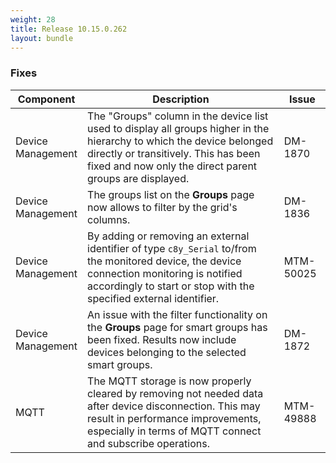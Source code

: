 ```yaml
---
weight: 28
title: Release 10.15.0.262
layout: bundle
---
```


<!--10.15.0.250 - 10.15.0.262-->


### Fixes

<div><table ><colgroup>
<col style="width: 15%;"><col style="width: 70%;"><col style="width: 15%;"></colgroup>
<thead><tr>
<th>
Component</th>
<th>
Description</th>
<th>
Issue</th>
</tr>
</thead><tbody>

<tr>
<td>Device Management</td>
<td>The "Groups" column in the device list used to display all groups higher in the hierarchy to which the device belonged directly or transitively. This has been fixed and now only the direct parent groups are displayed.</td>
<td>DM-1870</td>
</tr>

<tr>
<td>Device Management</td>
<td>The groups list on the <b>Groups</b> page now allows to filter by the grid's columns.</td>
<td>DM-1836</td>
</tr>

<tr>
<td>Device Management</td>
<td>By adding or removing an external identifier of type <code>c8y_Serial</code> to/from the monitored device, the device connection monitoring is notified accordingly to start or stop with the specified external identifier.</td>
<td>MTM-50025</td>
</tr>

<tr>
<td>Device Management</td>
<td>An issue with the filter functionality on the <b>Groups</b> page for smart groups has been fixed. Results now include devices belonging to the selected smart groups.</td>
<td>DM-1872</td>
</tr>

<tr>
<td>MQTT</td>
<td>The MQTT storage is now properly cleared by removing not needed data after device disconnection. This may result in performance improvements, especially in terms of MQTT connect and subscribe operations.</td>
<td>MTM-49888</td>
</tr>

</tbody></table></div>
